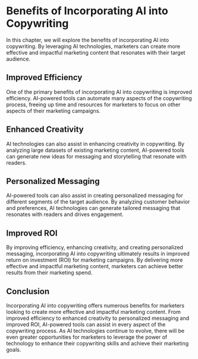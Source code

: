 Benefits of Incorporating AI into Copywriting
============================================================================================

In this chapter, we will explore the benefits of incorporating AI into copywriting. By leveraging AI technologies, marketers can create more effective and impactful marketing content that resonates with their target audience.

Improved Efficiency
-------------------

One of the primary benefits of incorporating AI into copywriting is improved efficiency. AI-powered tools can automate many aspects of the copywriting process, freeing up time and resources for marketers to focus on other aspects of their marketing campaigns.

Enhanced Creativity
-------------------

AI technologies can also assist in enhancing creativity in copywriting. By analyzing large datasets of existing marketing content, AI-powered tools can generate new ideas for messaging and storytelling that resonate with readers.

Personalized Messaging
----------------------

AI-powered tools can also assist in creating personalized messaging for different segments of the target audience. By analyzing customer behavior and preferences, AI technologies can generate tailored messaging that resonates with readers and drives engagement.

Improved ROI
------------

By improving efficiency, enhancing creativity, and creating personalized messaging, incorporating AI into copywriting ultimately results in improved return on investment (ROI) for marketing campaigns. By delivering more effective and impactful marketing content, marketers can achieve better results from their marketing spend.

Conclusion
----------

Incorporating AI into copywriting offers numerous benefits for marketers looking to create more effective and impactful marketing content. From improved efficiency to enhanced creativity to personalized messaging and improved ROI, AI-powered tools can assist in every aspect of the copywriting process. As AI technologies continue to evolve, there will be even greater opportunities for marketers to leverage the power of technology to enhance their copywriting skills and achieve their marketing goals.
